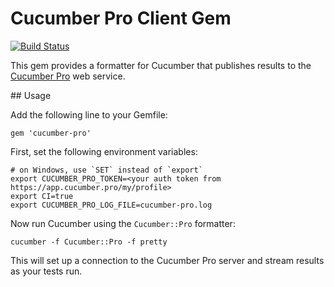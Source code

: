 # Cucumber Pro Client Gem
[![Build Status](https://travis-ci.org/cucumber-ltd/cucumber-pro-ruby.svg?branch=master)](https://travis-ci.org/cucumber-ltd/cucumber-pro-ruby.svg?branch=master)

This gem provides a formatter for Cucumber that publishes results to
the [Cucumber Pro](https://cucumber.pro) web service.

## Usage

Add the following line to your Gemfile:

    gem 'cucumber-pro'

First, set the following environment variables:

    # on Windows, use `SET` instead of `export`
    export CUCUMBER_PRO_TOKEN=<your auth token from https://app.cucumber.pro/my/profile>
    export CI=true
    export CUCUMBER_PRO_LOG_FILE=cucumber-pro.log

Now run Cucumber using the `Cucumber::Pro` formatter:

    cucumber -f Cucumber::Pro -f pretty

This will set up a connection to the Cucumber Pro server and stream results as
your tests run.
